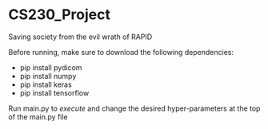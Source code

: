 # CS230_Project

Saving society from the evil wrath of RAPID

Before running, make sure to download the following dependencies:
- pip install pydicom
- pip install numpy
- pip install keras
- pip install tensorflow

Run main.py to _execute_ and change the desired hyper-parameters at the top of the main.py file
